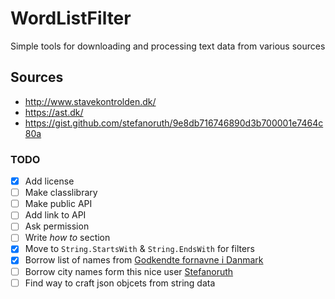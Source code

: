 # WordListFilter

Simple tools for downloading and processing text data from various sources

## Sources

* <http://www.stavekontrolden.dk/>
* <https://ast.dk/>
* <https://gist.github.com/stefanoruth/9e8db716746890d3b700001e7464c80a>

### TODO

* [X] Add license
* [ ] Make classlibrary
* [ ] Make public API
* [ ] Add link to API
* [ ] Ask permission
* [ ] Write *how to* section
* [X] Move to `String.StartsWith` & `String.EndsWith` for filters
* [X] Borrow list of names from [Godkendte fornavne i Danmark](https://ast.dk/born-familie/hvad-handler-din-klage-om/navne/navnelister/godkendte-fornavne)
* [ ] Borrow city names form this nice user [Stefanoruth](https://gist.github.com/stefanoruth/9e8db716746890d3b700001e7464c80a)
* [ ] Find way to craft json objcets from string data
